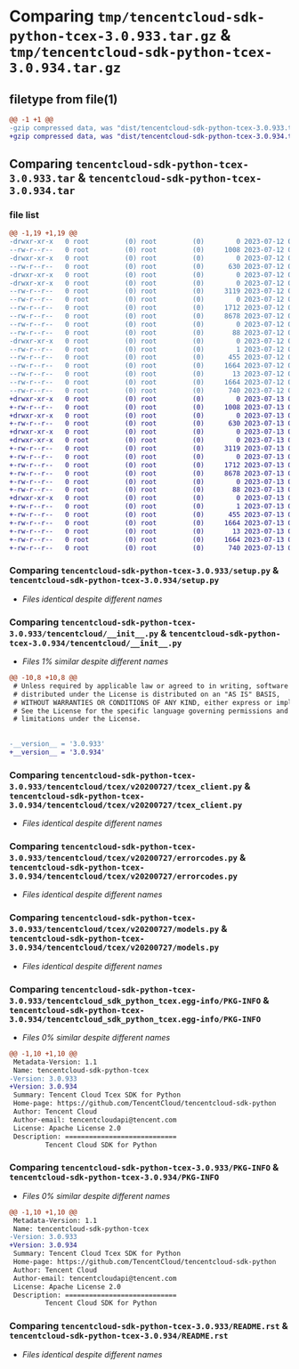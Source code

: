 # Comparing `tmp/tencentcloud-sdk-python-tcex-3.0.933.tar.gz` & `tmp/tencentcloud-sdk-python-tcex-3.0.934.tar.gz`

## filetype from file(1)

```diff
@@ -1 +1 @@
-gzip compressed data, was "dist/tencentcloud-sdk-python-tcex-3.0.933.tar", last modified: Wed Jul 12 00:38:05 2023, max compression
+gzip compressed data, was "dist/tencentcloud-sdk-python-tcex-3.0.934.tar", last modified: Thu Jul 13 00:34:01 2023, max compression
```

## Comparing `tencentcloud-sdk-python-tcex-3.0.933.tar` & `tencentcloud-sdk-python-tcex-3.0.934.tar`

### file list

```diff
@@ -1,19 +1,19 @@
-drwxr-xr-x   0 root         (0) root         (0)        0 2023-07-12 00:38:05.000000 tencentcloud-sdk-python-tcex-3.0.933/
--rw-r--r--   0 root         (0) root         (0)     1008 2023-07-12 00:38:05.000000 tencentcloud-sdk-python-tcex-3.0.933/setup.py
-drwxr-xr-x   0 root         (0) root         (0)        0 2023-07-12 00:38:05.000000 tencentcloud-sdk-python-tcex-3.0.933/tencentcloud/
--rw-r--r--   0 root         (0) root         (0)      630 2023-07-12 00:38:05.000000 tencentcloud-sdk-python-tcex-3.0.933/tencentcloud/__init__.py
-drwxr-xr-x   0 root         (0) root         (0)        0 2023-07-12 00:38:05.000000 tencentcloud-sdk-python-tcex-3.0.933/tencentcloud/tcex/
-drwxr-xr-x   0 root         (0) root         (0)        0 2023-07-12 00:38:05.000000 tencentcloud-sdk-python-tcex-3.0.933/tencentcloud/tcex/v20200727/
--rw-r--r--   0 root         (0) root         (0)     3119 2023-07-12 00:38:05.000000 tencentcloud-sdk-python-tcex-3.0.933/tencentcloud/tcex/v20200727/tcex_client.py
--rw-r--r--   0 root         (0) root         (0)        0 2023-07-12 00:38:05.000000 tencentcloud-sdk-python-tcex-3.0.933/tencentcloud/tcex/v20200727/__init__.py
--rw-r--r--   0 root         (0) root         (0)     1712 2023-07-12 00:38:05.000000 tencentcloud-sdk-python-tcex-3.0.933/tencentcloud/tcex/v20200727/errorcodes.py
--rw-r--r--   0 root         (0) root         (0)     8678 2023-07-12 00:38:05.000000 tencentcloud-sdk-python-tcex-3.0.933/tencentcloud/tcex/v20200727/models.py
--rw-r--r--   0 root         (0) root         (0)        0 2023-07-12 00:38:05.000000 tencentcloud-sdk-python-tcex-3.0.933/tencentcloud/tcex/__init__.py
--rw-r--r--   0 root         (0) root         (0)       88 2023-07-12 00:38:05.000000 tencentcloud-sdk-python-tcex-3.0.933/setup.cfg
-drwxr-xr-x   0 root         (0) root         (0)        0 2023-07-12 00:38:05.000000 tencentcloud-sdk-python-tcex-3.0.933/tencentcloud_sdk_python_tcex.egg-info/
--rw-r--r--   0 root         (0) root         (0)        1 2023-07-12 00:38:05.000000 tencentcloud-sdk-python-tcex-3.0.933/tencentcloud_sdk_python_tcex.egg-info/dependency_links.txt
--rw-r--r--   0 root         (0) root         (0)      455 2023-07-12 00:38:05.000000 tencentcloud-sdk-python-tcex-3.0.933/tencentcloud_sdk_python_tcex.egg-info/SOURCES.txt
--rw-r--r--   0 root         (0) root         (0)     1664 2023-07-12 00:38:05.000000 tencentcloud-sdk-python-tcex-3.0.933/tencentcloud_sdk_python_tcex.egg-info/PKG-INFO
--rw-r--r--   0 root         (0) root         (0)       13 2023-07-12 00:38:05.000000 tencentcloud-sdk-python-tcex-3.0.933/tencentcloud_sdk_python_tcex.egg-info/top_level.txt
--rw-r--r--   0 root         (0) root         (0)     1664 2023-07-12 00:38:05.000000 tencentcloud-sdk-python-tcex-3.0.933/PKG-INFO
--rw-r--r--   0 root         (0) root         (0)      740 2023-07-12 00:38:05.000000 tencentcloud-sdk-python-tcex-3.0.933/README.rst
+drwxr-xr-x   0 root         (0) root         (0)        0 2023-07-13 00:34:01.000000 tencentcloud-sdk-python-tcex-3.0.934/
+-rw-r--r--   0 root         (0) root         (0)     1008 2023-07-13 00:34:00.000000 tencentcloud-sdk-python-tcex-3.0.934/setup.py
+drwxr-xr-x   0 root         (0) root         (0)        0 2023-07-13 00:34:01.000000 tencentcloud-sdk-python-tcex-3.0.934/tencentcloud/
+-rw-r--r--   0 root         (0) root         (0)      630 2023-07-13 00:34:00.000000 tencentcloud-sdk-python-tcex-3.0.934/tencentcloud/__init__.py
+drwxr-xr-x   0 root         (0) root         (0)        0 2023-07-13 00:34:01.000000 tencentcloud-sdk-python-tcex-3.0.934/tencentcloud/tcex/
+drwxr-xr-x   0 root         (0) root         (0)        0 2023-07-13 00:34:01.000000 tencentcloud-sdk-python-tcex-3.0.934/tencentcloud/tcex/v20200727/
+-rw-r--r--   0 root         (0) root         (0)     3119 2023-07-13 00:34:00.000000 tencentcloud-sdk-python-tcex-3.0.934/tencentcloud/tcex/v20200727/tcex_client.py
+-rw-r--r--   0 root         (0) root         (0)        0 2023-07-13 00:34:00.000000 tencentcloud-sdk-python-tcex-3.0.934/tencentcloud/tcex/v20200727/__init__.py
+-rw-r--r--   0 root         (0) root         (0)     1712 2023-07-13 00:34:00.000000 tencentcloud-sdk-python-tcex-3.0.934/tencentcloud/tcex/v20200727/errorcodes.py
+-rw-r--r--   0 root         (0) root         (0)     8678 2023-07-13 00:34:00.000000 tencentcloud-sdk-python-tcex-3.0.934/tencentcloud/tcex/v20200727/models.py
+-rw-r--r--   0 root         (0) root         (0)        0 2023-07-13 00:34:00.000000 tencentcloud-sdk-python-tcex-3.0.934/tencentcloud/tcex/__init__.py
+-rw-r--r--   0 root         (0) root         (0)       88 2023-07-13 00:34:01.000000 tencentcloud-sdk-python-tcex-3.0.934/setup.cfg
+drwxr-xr-x   0 root         (0) root         (0)        0 2023-07-13 00:34:01.000000 tencentcloud-sdk-python-tcex-3.0.934/tencentcloud_sdk_python_tcex.egg-info/
+-rw-r--r--   0 root         (0) root         (0)        1 2023-07-13 00:34:01.000000 tencentcloud-sdk-python-tcex-3.0.934/tencentcloud_sdk_python_tcex.egg-info/dependency_links.txt
+-rw-r--r--   0 root         (0) root         (0)      455 2023-07-13 00:34:01.000000 tencentcloud-sdk-python-tcex-3.0.934/tencentcloud_sdk_python_tcex.egg-info/SOURCES.txt
+-rw-r--r--   0 root         (0) root         (0)     1664 2023-07-13 00:34:01.000000 tencentcloud-sdk-python-tcex-3.0.934/tencentcloud_sdk_python_tcex.egg-info/PKG-INFO
+-rw-r--r--   0 root         (0) root         (0)       13 2023-07-13 00:34:01.000000 tencentcloud-sdk-python-tcex-3.0.934/tencentcloud_sdk_python_tcex.egg-info/top_level.txt
+-rw-r--r--   0 root         (0) root         (0)     1664 2023-07-13 00:34:01.000000 tencentcloud-sdk-python-tcex-3.0.934/PKG-INFO
+-rw-r--r--   0 root         (0) root         (0)      740 2023-07-13 00:34:00.000000 tencentcloud-sdk-python-tcex-3.0.934/README.rst
```

### Comparing `tencentcloud-sdk-python-tcex-3.0.933/setup.py` & `tencentcloud-sdk-python-tcex-3.0.934/setup.py`

 * *Files identical despite different names*

### Comparing `tencentcloud-sdk-python-tcex-3.0.933/tencentcloud/__init__.py` & `tencentcloud-sdk-python-tcex-3.0.934/tencentcloud/__init__.py`

 * *Files 1% similar despite different names*

```diff
@@ -10,8 +10,8 @@
 # Unless required by applicable law or agreed to in writing, software
 # distributed under the License is distributed on an "AS IS" BASIS,
 # WITHOUT WARRANTIES OR CONDITIONS OF ANY KIND, either express or implied.
 # See the License for the specific language governing permissions and
 # limitations under the License.
 
 
-__version__ = '3.0.933'
+__version__ = '3.0.934'
```

### Comparing `tencentcloud-sdk-python-tcex-3.0.933/tencentcloud/tcex/v20200727/tcex_client.py` & `tencentcloud-sdk-python-tcex-3.0.934/tencentcloud/tcex/v20200727/tcex_client.py`

 * *Files identical despite different names*

### Comparing `tencentcloud-sdk-python-tcex-3.0.933/tencentcloud/tcex/v20200727/errorcodes.py` & `tencentcloud-sdk-python-tcex-3.0.934/tencentcloud/tcex/v20200727/errorcodes.py`

 * *Files identical despite different names*

### Comparing `tencentcloud-sdk-python-tcex-3.0.933/tencentcloud/tcex/v20200727/models.py` & `tencentcloud-sdk-python-tcex-3.0.934/tencentcloud/tcex/v20200727/models.py`

 * *Files identical despite different names*

### Comparing `tencentcloud-sdk-python-tcex-3.0.933/tencentcloud_sdk_python_tcex.egg-info/PKG-INFO` & `tencentcloud-sdk-python-tcex-3.0.934/tencentcloud_sdk_python_tcex.egg-info/PKG-INFO`

 * *Files 0% similar despite different names*

```diff
@@ -1,10 +1,10 @@
 Metadata-Version: 1.1
 Name: tencentcloud-sdk-python-tcex
-Version: 3.0.933
+Version: 3.0.934
 Summary: Tencent Cloud Tcex SDK for Python
 Home-page: https://github.com/TencentCloud/tencentcloud-sdk-python
 Author: Tencent Cloud
 Author-email: tencentcloudapi@tencent.com
 License: Apache License 2.0
 Description: ============================
         Tencent Cloud SDK for Python
```

### Comparing `tencentcloud-sdk-python-tcex-3.0.933/PKG-INFO` & `tencentcloud-sdk-python-tcex-3.0.934/PKG-INFO`

 * *Files 0% similar despite different names*

```diff
@@ -1,10 +1,10 @@
 Metadata-Version: 1.1
 Name: tencentcloud-sdk-python-tcex
-Version: 3.0.933
+Version: 3.0.934
 Summary: Tencent Cloud Tcex SDK for Python
 Home-page: https://github.com/TencentCloud/tencentcloud-sdk-python
 Author: Tencent Cloud
 Author-email: tencentcloudapi@tencent.com
 License: Apache License 2.0
 Description: ============================
         Tencent Cloud SDK for Python
```

### Comparing `tencentcloud-sdk-python-tcex-3.0.933/README.rst` & `tencentcloud-sdk-python-tcex-3.0.934/README.rst`

 * *Files identical despite different names*


